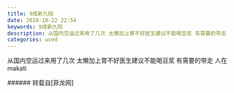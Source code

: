 ```yaml
---
title: 9成新九阳
date: 2018-10-22 22:54
keywords: 9成新九阳
description: 从国内空运过来用了几次 太懒加上胃不好医生建议不能喝豆浆 有需要的带走 人在makati 
categories: used
---
```

<td class="t_f" id="postmessage_2142558">

从国内空运过来用了几次 太懒加上胃不好医生建议不能喝豆浆 有需要的带走 人在makati <br/>
</td>
###### 转载自[菲龙网]